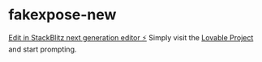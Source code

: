 # fakexpose-new

[Edit in StackBlitz next generation editor ⚡️](https://stackblitz.com/~/github.com/hypergroot/fakexpose-new)
Simply visit the [Lovable Project](https://stackblitz.com/~/github.com/hypergroot/fakexpose-new) and start prompting.
